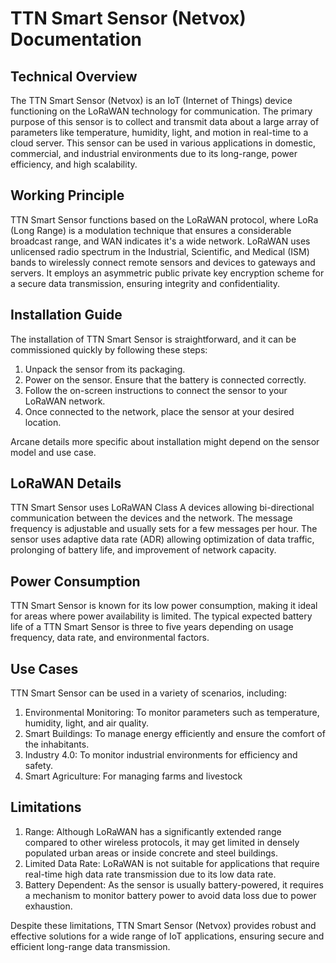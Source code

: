 # TTN Smart Sensor (Netvox) Documentation

## Technical Overview

The TTN Smart Sensor (Netvox) is an IoT (Internet of Things) device functioning on the LoRaWAN technology for communication. The primary purpose of this sensor is to collect and transmit data about a large array of parameters like temperature, humidity, light, and motion in real-time to a cloud server. This sensor can be used in various applications in domestic, commercial, and industrial environments due to its long-range, power efficiency, and high scalability. 

## Working Principle

TTN Smart Sensor functions based on the LoRaWAN protocol, where LoRa (Long Range) is a modulation technique that ensures a considerable broadcast range, and WAN indicates it's a wide network. LoRaWAN uses unlicensed radio spectrum in the Industrial, Scientific, and Medical (ISM) bands to wirelessly connect remote sensors and devices to gateways and servers. It employs an asymmetric public private key encryption scheme for a secure data transmission, ensuring integrity and confidentiality.

## Installation Guide

The installation of TTN Smart Sensor is straightforward, and it can be commissioned quickly by following these steps:

1. Unpack the sensor from its packaging.
2. Power on the sensor. Ensure that the battery is connected correctly.
3. Follow the on-screen instructions to connect the sensor to your LoRaWAN network.
4. Once connected to the network, place the sensor at your desired location. 

Arcane details more specific about installation might depend on the sensor model and use case. 

## LoRaWAN Details

TTN Smart Sensor uses LoRaWAN Class A devices allowing bi-directional communication between the devices and the network. The message frequency is adjustable and usually sets for a few messages per hour. The sensor uses adaptive data rate (ADR) allowing optimization of data traffic, prolonging of battery life, and improvement of network capacity.

## Power Consumption 

TTN Smart Sensor is known for its low power consumption, making it ideal for areas where power availability is limited. The typical expected battery life of a TTN Smart Sensor is three to five years depending on usage frequency, data rate, and environmental factors. 

## Use Cases

TTN Smart Sensor can be used in a variety of scenarios, including:

1. Environmental Monitoring: To monitor parameters such as temperature, humidity, light, and air quality.
2. Smart Buildings: To manage energy efficiently and ensure the comfort of the inhabitants.
3. Industry 4.0: To monitor industrial environments for efficiency and safety.
4. Smart Agriculture: For managing farms and livestock

## Limitations
1. Range: Although LoRaWAN has a significantly extended range compared to other wireless protocols, it may get limited in densely populated urban areas or inside concrete and steel buildings.
2. Limited Data Rate: LoRaWAN is not suitable for applications that require real-time high data rate transmission due to its low data rate.
3. Battery Dependent: As the sensor is usually battery-powered, it requires a mechanism to monitor battery power to avoid data loss due to power exhaustion.

Despite these limitations, TTN Smart Sensor (Netvox) provides robust and effective solutions for a wide range of IoT applications, ensuring secure and efficient long-range data transmission.